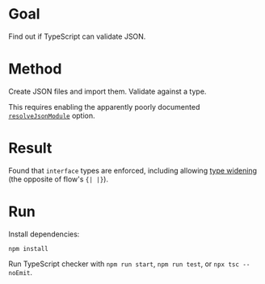 # Goal

Find out if TypeScript can validate JSON.

# Method

Create JSON files and import them. Validate against a type.

This requires enabling the apparently poorly documented [`resolveJsonModule`](https://www.typescriptlang.org/docs/handbook/release-notes/typescript-2-9.html#new---resolvejsonmodule) option.

# Result

Found that `interface` types are enforced, including allowing [type widening](https://blog.mariusschulz.com/2017/02/04/typescript-2-1-literal-type-widening) (the opposite of flow's `{| |}`).

# Run

Install dependencies:

```
npm install
```

Run TypeScript checker with `npm run start`, `npm run test`, or `npx tsc --noEmit`.